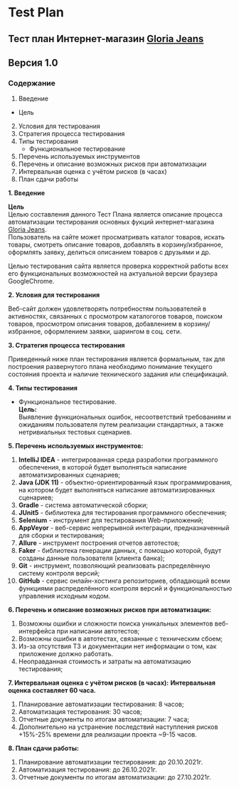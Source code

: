# Test Plan 
## Тест план Интернет-магазин [Gloria Jeans](https://www.gloria-jeans.ru/)
## Версия 1.0

### Содержание

1. Введение 
  * Цель
2. Условия для тестирования 
3. Стратегия процесса тестирования 
4. Типы тестирования
    * Функциональное тестирование
5. Перечень используемых инструментов
6. Перечень и описание возможных рисков при автоматизации
7. Интервальная оценка с учётом рисков (в часах)
8. План сдачи работы

**1. Введение**

**Цель**  
Целью составления данного Тест Плана является описание процесса автоматизации тестирования основных фукций интернет-магазина [Gloria Jeans](https://www.gloria-jeans.ru/).  
Пользователь на сайте может просматривать каталог товаров, искать товары, смотреть описание товаров, добавлять в корзину/избранное, оформлять заявку, делиться описанием товаров с друзьями и др.

Целью тестирования сайта является проверка корректной работы всех его функциональных возможностей на актуальной версии браузера GoogleChrome.


**2. Условия для тестирования**

Веб-сайт должен удовлетворять потребностям пользователей в активностях, связанных с просмотром каталогогов товаров, поиском товаров, просмотром  описания товаров, добавлением в корзину/избранное, оформлением заявки, шарингом в соц. сети.

**3. Стратегия процесса тестирования**

Приведенный ниже план тестирования является формальным, так для построения развернутого плана необходимо понимание текущего состояния проекта и наличие технического задания или спецификаций.

**4. Типы тестирования**  
* Функциональное тестирование.  
**Цель:**  
Выявление функциональных ошибок, несоответствий требованиям и ожиданиям пользователя путем реализации стандартных, а также нетривиальных тестовых сценариев.

**5. Перечень используемых инструментов:**  
1. **IntelliJ IDEA** - интегрированная среда разработки программного обеспечения, в которой будет выполняться написание автоматизированных сценариев;  
2. **Java (JDK 11)** - объектно-ориентированный язык программирования, на котором будет выполняться написание автоматизированных сценариев;  
3. **Gradle** - система автоматической сборки;  
4. **JUnit5** - библиотека для тестирования программного обеспечения;   
5. **Selenium** - инструмент для тестирования Web-приложений;  
6. **AppVeyor** - веб-сервис непрерывной интеграции, предназначенный для сборки и тестирования;  
7. **Allure** - инструмент построения отчетов автотестов;  
8. **Faker** - библиотека генерации данных, с помощью которой, будут созданы данные пользователя (клиента банка);  
9. **Git** - инструмент, позволяющий реализовать распределённую систему контроля версий;  
10. **GitHub** - сервис онлайн-хостинга репозиториев, обладающий всеми функциями распределённого контроля версий и функциональностью управления исходным кодом.  

**6. Перечень и описание возможных рисков при автоматизации:**
1. Возможны ошибки и сложности поиска уникальных элементов веб-интерфейса при написании автотестов; 
2. Возможны ошибки в автотестах, связанные с техническим сбоем; 
3. Из-за отсутствия ТЗ и документации нет информации о том, как приложение должно работать. 
4. Неоправданная стоимость и затраты на автоматизацию тестирования;

**7. Интервальная оценка с учётом рисков (в часах):**
  **Интервальная оценка составляет 60 часа.**
1. Планирование автоматизации тестирования: 8 часов;
2. Автоматизация тестирования: 30 часов;
3. Отчетные документы по итогам автоматизации: 7 часа;
4. Дополнительно на устранение последствий наступления рисков +15%-25% времени для реализации проекта ~9-15 часов.

**8. План сдачи работы:**
1. Планирование автоматизации тестирования: до 20.10.2021г.
2. Автоматизация тестирования: до  26.10.2021г.
3. Отчетные документы по итогам автоматизации: до 27.10.2021г.

